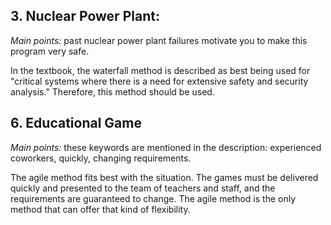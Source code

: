 ## 3. Nuclear Power Plant:
_Main points:_ past nuclear power plant failures motivate you to make this program very safe.

In the textbook, the waterfall method is described as best being used for "critical systems where there is a need for extensive safety and security analysis." Therefore, this method should be used.

## 6. Educational Game
_Main points:_ these keywords are mentioned in the description: experienced coworkers, quickly, changing requirements.

The agile method fits best with the situation. The games must be delivered quickly and presented to the team of teachers and staff, and the requirements are guaranteed to change. The agile method is the only method that can offer that kind of flexibility.